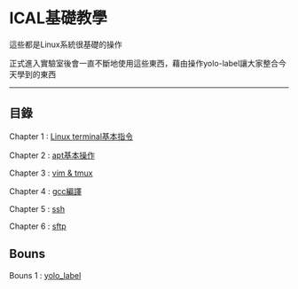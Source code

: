 # ICAL基礎教學
這些都是Linux系統很基礎的操作

正式進入實驗室後會一直不斷地使用這些東西，藉由操作yolo-label讓大家整合今天學到的東西

---

## 目錄

Chapter 1 : [Linux terminal基本指令](./01-Linux-terminal.md)

Chapter 2 : [apt基本操作](./02-apt.md)

Chapter 3 : [vim & tmux](./03-vim.md)

Chapter 4 : [gcc編譯](./04-gcc.md)

Chapter 5 : [ssh](./05-ssh.md)

Chapter 6 : [sftp](./06-sftp.md)

## Bouns

Bouns 1 : [yolo_label](./label.md)